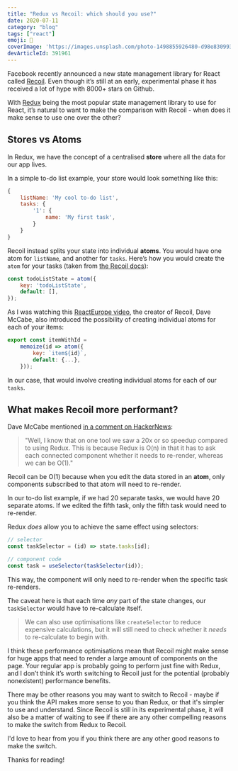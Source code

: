 ```yaml
---
title: "Redux vs Recoil: which should you use?"
date: 2020-07-11
category: "blog"
tags: ["react"]
emoji: 🐍
coverImage: 'https://images.unsplash.com/photo-1498855926480-d98e83099315?ixlib=rb-1.2.1&ixid=eyJhcHBfaWQiOjEyMDd9&auto=format&fit=crop&w=1950&q=80'
devArticleId: 391961
--- 
```


Facebook recently announced a new state management library for React called [Recoil](https://github.com/facebookexperimental/Recoil). Even though it’s still at an early, experimental phase it has received a lot of hype with 8000+ stars on Github.

With [Redux](https://github.com/reduxjs/react-redux) being the most popular state management library to use for React, it’s natural to want to make the comparison with Recoil - when does it make sense to use one over the other?

## Stores vs Atoms
In Redux, we have the concept of a centralised **store** where all the data for our app lives. 

In a simple to-do list example, your store would look something like this:

```js
{
    listName: 'My cool to-do list',
    tasks: {
        '1': {
            name: 'My first task',
        }
    }
}
```

Recoil instead splits your state into individual **atoms**. You would have one atom for `listName`, and another for `tasks`. Here’s how you would create the `atom` for your tasks (taken from [the Recoil docs](https://recoiljs.org/docs/basic-tutorial/atoms)):

```js
const todoListState = atom({
    key: 'todoListState',
    default: [],
});
```

As I was watching this [ReactEurope video](https://youtu.be/_ISAA_Jt9kI), the creator of Recoil, Dave McCabe, also introduced the possibility of creating individual atoms for each of your items:

```js
export const itemWithId =
    memoize(id => atom({
        key: `item${id}`,
        default: {...},
    }));
```
In our case, that would involve creating individual atoms for each of our `tasks`.

## What makes Recoil more performant?

Dave McCabe mentioned [in a comment on HackerNews](https://news.ycombinator.com/item?id=23183177):

> "Well, I know that on one tool we saw a 20x or so speedup compared to using Redux. This is because Redux is O(n) in that it has to ask each connected component whether it needs to re-render, whereas we can be O(1)."

Recoil can be O(1) because when you edit the data stored in an **atom**, only components subscribed to that atom will need to re-render. 

In our to-do list example, if we had 20 separate tasks, we would have 20 separate atoms. If we edited the fifth task, only the fifth task would need to re-render.

Redux _does_ allow you to achieve the same effect using selectors:
```js
// selector
const taskSelector = (id) => state.tasks[id];

// component code
const task = useSelector(taskSelector(id));
```

This way, the component will only need to re-render when the specific task re-renders.

The caveat here is that each time _any_ part of the state changes, our `taskSelector` would have to re-calculate itself. 

> We can also use optimisations like `createSelector` to reduce expensive calculations, but it will still need to check whether it _needs_ to re-calculate to begin with.

I think these performance optimisations mean that Recoil might make sense for huge apps that need to render a large amount of components on the page. Your regular app is probably going to perform just fine with Redux, and I don’t think it’s worth switching to Recoil just for the potential (probably nonexistent) performance benefits.

There may be other reasons you may want to switch to Recoil - maybe if you think the API makes more sense to you than Redux, or that it's simpler to use and understand. Since Recoil is still in its experimental phase, it will also be a matter of waiting to see if there are any other compelling reasons to make the switch from Redux to Recoil.

I'd love to hear from you if you think there are any other good reasons to make the switch.

Thanks for reading!